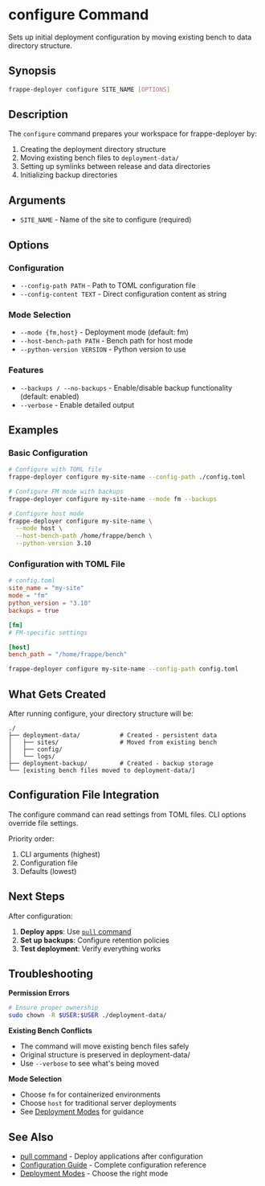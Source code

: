 # configure Command

Sets up initial deployment configuration by moving existing bench to data directory structure.

## Synopsis

```bash
frappe-deployer configure SITE_NAME [OPTIONS]
```

## Description

The `configure` command prepares your workspace for frappe-deployer by:

1. Creating the deployment directory structure
2. Moving existing bench files to `deployment-data/`
3. Setting up symlinks between release and data directories
4. Initializing backup directories

## Arguments

- `SITE_NAME` - Name of the site to configure (required)

## Options

### Configuration
- `--config-path PATH` - Path to TOML configuration file
- `--config-content TEXT` - Direct configuration content as string

### Mode Selection
- `--mode {fm,host}` - Deployment mode (default: fm)
- `--host-bench-path PATH` - Bench path for host mode
- `--python-version VERSION` - Python version to use

### Features  
- `--backups / --no-backups` - Enable/disable backup functionality (default: enabled)
- `--verbose` - Enable detailed output

## Examples

### Basic Configuration

```bash
# Configure with TOML file
frappe-deployer configure my-site-name --config-path ./config.toml

# Configure FM mode with backups
frappe-deployer configure my-site-name --mode fm --backups

# Configure host mode
frappe-deployer configure my-site-name \
  --mode host \
  --host-bench-path /home/frappe/bench \
  --python-version 3.10
```

### Configuration with TOML File

```toml
# config.toml
site_name = "my-site"
mode = "fm"
python_version = "3.10"
backups = true

[fm]
# FM-specific settings

[host]
bench_path = "/home/frappe/bench"
```

```bash
frappe-deployer configure my-site-name --config-path config.toml
```

## What Gets Created

After running configure, your directory structure will be:

```
./
├── deployment-data/           # Created - persistent data
│   ├── sites/                 # Moved from existing bench
│   ├── config/               
│   └── logs/
├── deployment-backup/         # Created - backup storage
└── [existing bench files moved to deployment-data/]
```

## Configuration File Integration

The configure command can read settings from TOML files. CLI options override file settings.

Priority order:
1. CLI arguments (highest)
2. Configuration file
3. Defaults (lowest)

## Next Steps

After configuration:

1. **Deploy apps**: Use [`pull` command](pull.md)
2. **Set up backups**: Configure retention policies
3. **Test deployment**: Verify everything works

## Troubleshooting

**Permission Errors**
```bash
# Ensure proper ownership
sudo chown -R $USER:$USER ./deployment-data/
```

**Existing Bench Conflicts**
- The command will move existing bench files safely
- Original structure is preserved in deployment-data/
- Use `--verbose` to see what's being moved

**Mode Selection**
- Choose `fm` for containerized environments  
- Choose `host` for traditional server deployments
- See [Deployment Modes](../deployment-modes.md) for guidance

## See Also

- [pull command](pull.md) - Deploy applications after configuration
- [Configuration Guide](../configuration.md) - Complete configuration reference
- [Deployment Modes](../deployment-modes.md) - Choose the right mode
